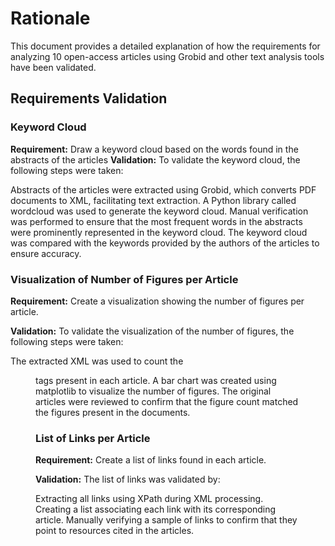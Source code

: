 # Rationale

This document provides a detailed explanation of how the requirements for analyzing 10 open-access articles using Grobid and other text analysis tools have been validated.

## Requirements Validation

### Keyword Cloud

**Requirement:** Draw a keyword cloud based on the words found in the abstracts of the articles
**Validation:**
To validate the keyword cloud, the following steps were taken:

Abstracts of the articles were extracted using Grobid, which converts PDF documents to XML, facilitating text extraction.
A Python library called wordcloud was used to generate the keyword cloud.
Manual verification was performed to ensure that the most frequent words in the abstracts were prominently represented in the keyword cloud.
The keyword cloud was compared with the keywords provided by the authors of the articles to ensure accuracy.

### Visualization of Number of Figures per Article


**Requirement:** Create a visualization showing the number of figures per article.

**Validation:**
To validate the visualization of the number of figures, the following steps were taken:

The extracted XML was used to count the <figure> tags present in each article.
A bar chart was created using matplotlib to visualize the number of figures.
The original articles were reviewed to confirm that the figure count matched the figures present in the documents.

### List of Links per Article

**Requirement:** Create a list of links found in each article.

**Validation:**
The list of links was validated by:

Extracting all links using XPath during XML processing.
Creating a list associating each link with its corresponding article.
Manually verifying a sample of links to confirm that they point to resources cited in the articles.